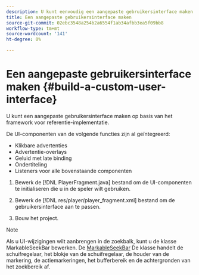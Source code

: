 ```yaml
---
description: U kunt eenvoudig een aangepaste gebruikersinterface maken op basis van het referentie-implementatieframework.
title: Een aangepaste gebruikersinterface maken
source-git-commit: 02ebc3548a254b2a6554f1ab34afbb3ea5f09bb8
workflow-type: tm+mt
source-wordcount: '141'
ht-degree: 0%

---
```


# Een aangepaste gebruikersinterface maken {#build-a-custom-user-interface}

U kunt een aangepaste gebruikersinterface maken op basis van het framework voor referentie-implementatie.

De UI-componenten van de volgende functies zijn al geïntegreerd:

* Klikbare advertenties
* Advertentie-overlays
* Geluid met late binding
* Ondertiteling
* Listeners voor alle bovenstaande componenten

1. Bewerk de [!DNL PlayerFragment.java] bestand om de UI-componenten te initialiseren die u in de speler wilt gebruiken.

1. Bewerk de [!DNL res/player/player_fragment.xml] bestand om de gebruikersinterface aan te passen.
1. Bouw het project.

>[!NOTE]
>
>Als u UI-wijzigingen wilt aanbrengen in de zoekbalk, kunt u de klasse MarkableSeekBar bewerken. De [MarkableSeekBar](https://help.adobe.com/en_US/primetime/api/reference_implementation/android/javadoc/com/adobe/primetime/reference/ui/player/MarkableSeekBar.html) De klasse handelt de schuifregelaar, het blokje van de schuifregelaar, de houder van de markering, de actiemarkeringen, het bufferbereik en de achtergronden van het zoekbereik af.
